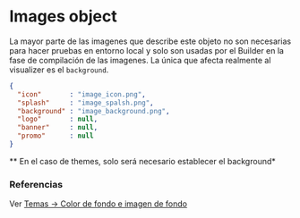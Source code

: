 # Images object

La mayor parte de las imagenes que describe este objeto no son necesarias para hacer pruebas en entorno local y solo son usadas por el Builder en la fase de compilación de las imagenes. La única que afecta realmente al visualizer es el `background`.


```json
{
  "icon"       : "image_icon.png",
  "splash"     : "image_spalsh.png",
  "background" : "image_background.png",
  "logo"       : null,
  "banner"     : null,
  "promo"      : null
}
```

** En el caso de themes, solo será necesario establecer el background*


### Referencias
Ver [Temas -> Color de fondo e imagen de fondo](../themes/themes.md#color-de-fondo-e-imagen-de-fondo)
